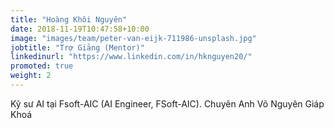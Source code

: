 ```yaml
---
title: "Hoàng Khôi Nguyên"
date: 2018-11-19T10:47:58+10:00
image: "images/team/peter-van-eijk-711986-unsplash.jpg"
jobtitle: "Trợ Giảng (Mentor)"
linkedinurl: "https://www.linkedin.com/in/hknguyen20/"
promoted: true
weight: 2
---
```


Kỹ sư AI tại Fsoft-AIC (AI Engineer, FSoft-AIC). Chuyên Anh Võ Nguyên Giáp Khoá 
